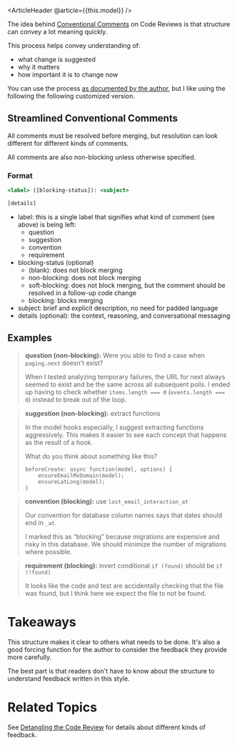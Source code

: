 <ArticleHeader @article={{this.model}} />

The idea behind [Conventional Comments](https://conventionalcomments.org/) on Code Reviews is that structure can convey a lot meaning quickly.

This process helps convey understanding of:

- what change is suggested
- why it matters
- how important it is to change now

You can use the process [as documented by the author](https://conventionalcomments.org/), but I like using the following the following customized version.

## Streamlined Conventional Comments

All comments must be resolved before merging, but resolution can look different for different kinds of comments.

All comments are also non-blocking unless otherwise specified.

### Format

```jsx
<label> ([blocking-status]): <subject>

[details]
```

- label: this is a single label that signifies what kind of comment (see above) is being left:
    - question
    - suggestion
    - convention
    - requirement
- blocking-status (optional)
    - (blank): does not block merging
    - non-blocking: does not block merging
    - soft-blocking: does not block merging, but the comment should be resolved in a follow-up code change
    - blocking: blocks merging
- subject: brief and explicit description, no need for padded language
- details (optional): the context, reasoning, and conversational messaging

## Examples

> **question (non-blocking):** Were you able to find a case when `paging.next` doesn't exist?
> 
> When I tested analyzing temporary failures, the URL for next always seemed to exist and be the same across all subsequent polls. I ended up having to check whether `items.length === 0` (`events.length === 0`) instead to break out of the loop.

> **suggestion (non-blocking):** extract functions
> 
> In the model hooks especially, I suggest extracting functions aggressively. This makes it easier to see each concept that happens as the result of a hook.
> 
> What do you think about something like this?
> 
> ```
> beforeCreate: async function(model, options) {
>     ensureEmailMxDomain(model);
>     ensureLatLong(model);
> }
> ```

> **convention (blocking):** use `last_email_interaction_at`
> 
> Our convention for database column names says that dates should end in `_at`.
> 
> I marked this as “blocking” because migrations are expensive and risky in this database. We should minimize the number of migrations where possible.

> **requirement (blocking):** invert conditional `if (found)` should be `if (!found)`
> 
> It looks like the code and test are accidentally checking that the file was found, but I think here we expect the file to not be found.

# Takeaways

This structure makes it clear to others what needs to be done. It's also a good forcing function for the author to consider the feedback they provide more carefully.

The best part is that readers don't have to know about the structure to understand feedback written in this style.

# Related Topics

See [Detangling the Code Review](./detangling-the-code-review) for details about different kinds of feedback.
